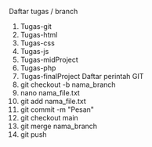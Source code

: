 Daftar tugas / branch 
1. Tugas-git
2. Tugas-html
3. Tugas-css
4. Tugas-js
5. Tugas-midProject
6. Tugas-php
7. Tugas-finalProject
Daftar perintah GIT
1. git checkout -b nama_branch
2. nano nama_file.txt 
3. git add nama_file.txt
4. git commit -m "Pesan"
5. git checkout main
6. git merge nama_branch
7. git push  
